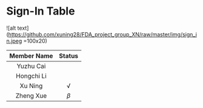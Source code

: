# Sign-In Table

![alt text](https://github.com/xuning28/FDA_project_group_XN/raw/master/img/sign_in.jpeg =100x20)

| **Member Name** |   **Status**   |
|:---------------:|:--------------:|
| Yuzhu Cai       |                |
| Hongchi Li      |                |
| Xu Ning         |       √        |
| Zheng Xue       |   $\beta$      |
